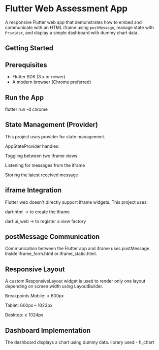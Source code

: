 # Flutter Web Assessment App

A responsive Flutter web app that demonstrates how to embed and communicate with an HTML iframe using `postMessage`, manage state with `Provider`, and display a simple dashboard with dummy chart data.

## Getting Started

## Prerequisites

- Flutter SDK (3.x or newer)
- A modern browser (Chrome preferred)

## Run the App

flutter run -d chrome

## State Management (Provider)

This project uses provider for state management.

AppStateProvider handles:

Toggling between two iframe views

Listening for messages from the iframe

Storing the latest received message

## iframe Integration

Flutter web doesn't directly support iframe widgets. This project uses:

dart:html → to create the iframe

dart:ui_web → to register a view factory

## postMessage Communication

Communication between the Flutter app and iframe uses postMessage.
Inside iframe_form.html or iframe_static.html.

## Responsive Layout

A custom ResponsiveLayout widget is used to render only one layout depending on screen width using LayoutBuilder.

Breakpoints
Mobile: < 600px

Tablet: 600px – 1023px

Desktop: ≥ 1024px

## Dashboard Implementation

The dashboard displays a chart using dummy data.
library used - fl_chart


